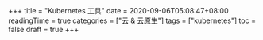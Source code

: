 +++
title = "Kubernetes 工具"
date = 2020-09-06T05:08:47+08:00
readingTime = true
categories = ["云 & 云原生"]
tags = ["kubernetes"]
toc = false
draft = true
+++
